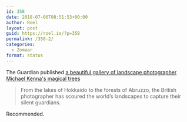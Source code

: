 ```yaml
---
id: 358
date: 2018-07-06T08:51:53+00:00
author: Roel
layout: post
guid: https://roel.io/?p=358
permalink: /358-2/
categories:
  - Zomaar
format: status
---
```

The Guardian published [a beautiful gallery of landscape photographer Michael Kenna's magical trees](https://www.theguardian.com/artanddesign/gallery/2018/jun/27/michael-kenna-trees-hokkaido-abruzzo-in-pictures) 

> From the lakes of Hokkaido to the forests of Abruzzo, the British photographer has scoured the world’s landscapes to capture their silent guardians. 

Recommended.